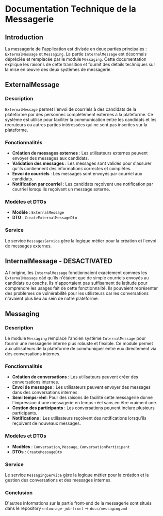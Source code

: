 # Documentation Technique de la Messagerie

## Introduction

La messagerie de l'application est divisée en deux parties principales : `ExternalMessage` et `Messaging`. La partie `InternalMessage` est désormais dépréciée et remplacée par le module `Messaging`. Cette documentation explique les raisons de cette transition et fournit des détails techniques sur la mise en œuvre des deux systèmes de messagerie.

## ExternalMessage

### Description

`ExternalMessage` permet l'envoi de courriels à des candidats de la plateforme par des personnes complètement externes à la plateforme. Ce système est utilisé pour faciliter la communication entre les candidats et les recruteurs ou autres parties intéressées qui ne sont pas inscrites sur la plateforme.

### Fonctionnalités

- **Création de messages externes** : Les utilisateurs externes peuvent envoyer des messages aux candidats.
- **Validation des messages** : Les messages sont validés pour s'assurer qu'ils contiennent des informations correctes et complètes.
- **Envoi de courriels** : Les messages sont envoyés par courriel aux candidats.
- **Notification par courriel** : Les candidats reçoivent une notification par courriel lorsqu'ils reçoivent un message externe.

### Modèles et DTOs

- **Modèle** : `ExternalMessage`
- **DTO** : `CreateExternalMessageDto`

### Service

Le service `MessagesService` gère la logique métier pour la création et l'envoi de messages externes.

## InternalMessage - DESACTIVATED

A l'origine, les `InternalMessage` fonctionnaient exactement commes les `ExternalMessage` càd qu'ils n'étaient que de simple courriels envoyés au candidats ou coachs.
Ils n'apportaient pas suffisament de latitude pour comprendre les usages fait de cette fonctionnalité. Ils pouvaient représenter des problèmes de vulnérabilité pour les utilisteurs car les conversations n'avaient plus lieu au sein de notre plateforme.

## Messaging

### Description

Le module `Messaging` remplace l'ancien système `InternalMessage` pour fournir une messagerie interne plus robuste et flexible. Ce module permet aux utilisateurs de la plateforme de communiquer entre eux directement via des conversations internes.

### Fonctionnalités

- **Création de conversations** : Les utilisateurs peuvent créer des conversations internes.
- **Envoi de messages** : Les utilisateurs peuvent envoyer des messages dans des conversations internes.
- **Semi temps-réel**: Pour des raisons de facilité cette messagerie donne l'impression d'une messagerie en temps-réel sans en être vraiment une.
- **Gestion des participants** : Les conversations peuvent inclure plusieurs participants.
- **Notifications** : Les utilisateurs reçoivent des notifications lorsqu'ils reçoivent de nouveaux messages.

### Modèles et DTOs

- **Modèles** : `Conversation`, `Message`, `ConversationParticipant`
- **DTOs** : `CreateMessageDto`

### Service

Le service `MessagingService` gère la logique métier pour la création et la gestion des conversations et des messages internes.

### Conclusion

D'autres informations sur la partie front-end de la messagerie sont situés dans le repository `entourage-job-front` => `docs/messaging.md`
